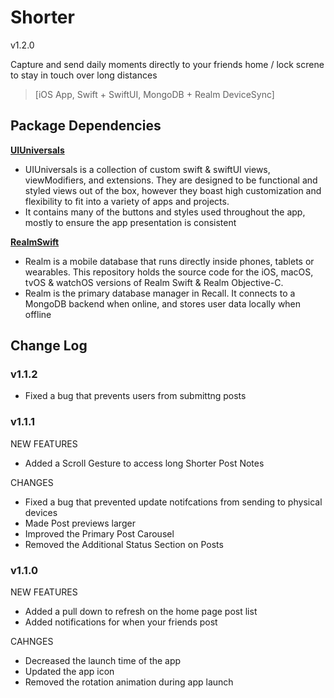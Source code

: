 # Shorter

v1.2.0

Capture and send daily moments directly to your friends home / lock screne to stay in touch over long distances
> [iOS App, Swift + SwiftUI, MongoDB + Realm DeviceSync]

## **Package Dependencies**

[**UIUniversals**](https://github.com/Brian-Masse/UIUniversals)

- UIUniversals is a collection of custom swift & swiftUI views, viewModifiers, and extensions. They are designed to be functional and styled views out of the box, however they boast high customization and flexibility to fit into a variety of apps and projects.
- It contains many of the buttons and styles used throughout the app, mostly to ensure the app presentation is consistent

[**RealmSwift**](https://github.com/realm/realm-swift)

- Realm is a mobile database that runs directly inside phones, tablets or wearables. This repository holds the source code for the iOS, macOS, tvOS & watchOS versions of Realm Swift & Realm Objective-C.
- Realm is the primary database manager in Recall. It connects to a MongoDB backend when online, and stores user data locally when offline


## **Change Log**

### **v1.1.2**

- Fixed a bug that prevents users from submittng posts

### **v1.1.1**

NEW FEATURES
- Added a Scroll Gesture to access long Shorter Post Notes

CHANGES
- Fixed a bug that prevented update notifcations from sending to physical devices
- Made Post previews larger
- Improved the Primary Post Carousel
- Removed the Additional Status Section on Posts

### **v1.1.0**

NEW FEATURES
- Added a pull down to refresh on the home page post list
- Added notifications for when your friends post


CAHNGES
- Decreased the launch time of the app
- Updated the app icon
- Removed the rotation animation during app launch
